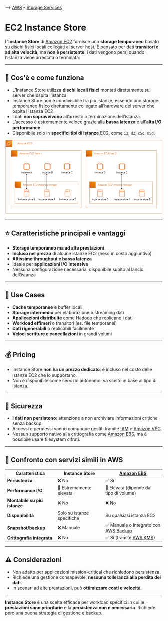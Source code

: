 --> [AWS](/00-Intro/AWS.md)  -  [Storage Services](/02-Storage-services/AWS-Storage-Services.md)
# EC2 Instance Store

L'**Instance Store** di [Amazon EC2](/01-Compute-options/Amazon-EC2.md) fornisce uno **storage temporaneo** basato su dischi fisici locali collegati al server host. È pensato per dati **transitori e ad alta velocità**, ma **non è persistente**: i dati vengono persi quando l'istanza viene arrestata o terminata.

---

## 🔧 Cos'è e come funziona

- L’Instance Store utilizza **dischi locali fisici** montati direttamente sul server che ospita l’istanza.
- Instance Store non è condivisibile tra più istanze, essendo uno storage temporaneo fisico direttamente collegato all’hardware del server che ospita l’istanza EC2
- I dati **non sopravvivono** all’arresto o terminazione dell’istanza.
- L’accesso è estremamente veloce grazie alla **bassa latenza** e all’**alta I/O performance**.
- Disponibile solo in **specifici tipi di istanze** EC2, come `i3`, `d2`, `c5d`, `m5d`.

![Instance store](img/instance-storage.png)

---

## ⭐ Caratteristiche principali e vantaggi

- **Storage temporaneo ma ad alte prestazioni**
- **Incluso nel prezzo** di alcune istanze EC2 (nessun costo aggiuntivo)
- **Altissimo throughput e bassa latenza**
- Ideale per **applicazioni I/O intensive**
- Nessuna configurazione necessaria: disponibile subito al lancio dell’istanza

---

## 🚀 Use Cases

- **Cache temporanee** e buffer locali
- **Storage intermedio** per elaborazione o streaming dati
- **Applicazioni distribuite** come Hadoop che replicano i dati
- **Workload effimeri** o transitori (es. file temporanei)
- **Dati rigenerabili** o replicabili facilmente
- **Veloci scritture e cancellazioni** in grandi volumi

---

## 💰 Pricing

- Instance Store **non ha un prezzo dedicato**: è incluso nel costo delle istanze EC2 che lo supportano.
- Non è disponibile come servizio autonomo: va scelto in base al tipo di istanza.

---

## 🔐 Sicurezza

- **I dati non persistono**: attenzione a non archiviare informazioni critiche senza backup.
- Accessi e permessi vanno comunque gestiti tramite [IAM](/09-Sicurezza-Compliance-Governance/Sicurezza/AWS-IAM.md) e [Amazon VPC](/03-CDN-e-Networking/Amazon-VPC.md).
- Nessun supporto nativo alla crittografia come [Amazon EBS](/02-Storage-services/Amazon-EBS.md), ma è possibile usare filesystem cifrati.

---

## 🔄 Confronto con servizi simili in AWS

| Caratteristica                  | Instance Store                    | [Amazon EBS](/02-Storage-services/Amazon-EBS.md)                         |
|----------------------------------|------------------------------------|-----------------------------------------------------|
| **Persistenza**                | ❌ No                               | ✅ Sì                                                |
| **Performance I/O**           | 🔼 Estremamente elevata             | 🔼 Elevata (dipende dal tipo di volume)             |
| **Montabile su più istanze**  | ❌ No                               | ❌ No                                                |
| **Disponibilità**             | Solo su istanze specifiche         | Su qualsiasi istanza EC2                           |
| **Snapshot/backup**           | ❌ Manuale                          | ✅ Manuale o Integrato con [AWS Backup](/02-Storage-services/AWS-Backup.md)        |
| **Crittografia integrata**    | ❌ No                               | ✅ Sì (tramite [AWS KMS](/09-Sicurezza-Compliance-Governance/Sicurezza/AWS-KMS.md))               |

---

## ⚠️ Considerazioni

- Non adatto per applicazioni mission-critical che richiedono persistenza.
- Richiede una gestione consapevole: **nessuna tolleranza alla perdita dei dati**.
- In scenari ad alte prestazioni, può **ottimizzare costi e velocità**.

---

**Instance Store** è una scelta efficace per workload specifici in cui le **prestazioni sono prioritarie** e la **persistenza non è necessaria**. Richiede però una buona strategia di gestione e backup.
